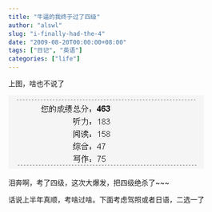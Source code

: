 ```yaml
---
title: "牛逼的我终于过了四级"
author: "alswl"
slug: "i-finally-had-the-4"
date: "2009-08-20T00:00:00+08:00"
tags: ["日记", "英语"]
categories: ["life"]
---
```


上图，啥也不说了

![cet_4](../../static/images/upload_dropbox/200908/Snap1.jpg)

泪奔啊，考了四级，这次大爆发，把四级绝杀了~~~

话说上半年真顺，考啥过啥。下面考虑驾照或者日语，二选一了

